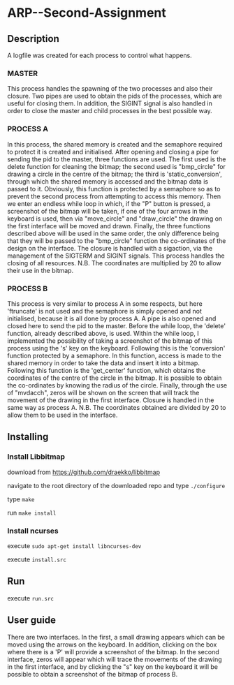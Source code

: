 # ARP--Second-Assignment

## Description

A logfile was created for each process to control what happens.

### MASTER
This process handles the spawning of the two processes and also their closure. Two pipes are used to obtain the pids of the processes, which are useful for closing them. In addition, the SIGINT signal is also handled in order to close the master and child processes in the best possible way.

### PROCESS A
In this process, the shared memory is created and the semaphore required to protect it is created and initialised. After opening and closing a pipe for sending the pid to the master, three functions are used. 
The first used is the delete function for cleaning the bitmap; 
the second used is "bmp_circle" for drawing a circle in the centre of the bitmap;
the third is 'static_conversion', through which the shared memory is accessed and the bitmap data is passed to it. Obviously, this function is protected by a semaphore so as to prevent the second process from attempting to access this memory.
Then we enter an endless while loop in which, if the "P" button is pressed, a screenshot of the bitmap will be taken, if one of the four arrows in the keyboard is used, then via "move_circle" and "draw_circle" the drawing on the first interface will be moved and drawn. Finally, the three functions described above will be used in the same order, the only difference being that they will be passed to the "bmp_circle" function the co-ordinates of the design on the interface.
The closure is handled with a sigaction, via the management of the SIGTERM and SIGINT signals.
This process handles the closing of all resources.
N.B. The coordinates are multiplied by 20 to allow their use in the bitmap.

### PROCESS B
This process is very similar to process A in some respects, but here 'ftruncate' is not used and the semaphore is simply opened and not initialised, because it is all done by process A.
A pipe is also opened and closed here to send the pid to the master.
Before the while loop, the 'delete' function, already described above, is used. 
Within the while loop, I implemented the possibility of taking a screenshot of the bitmap of this process using the 's' key on the keyboard.
Following this is the 'conversion' function protected by a semaphore.
In this function, access is made to the shared memory in order to take the data and insert it into a bitmap.
Following this function is the 'get_center' function, which obtains the coordinates of the centre of the circle in the bitmap. It is possible to obtain the co-ordinates by knowing the radius of the circle. Finally, through the use of "mvdacch", zeros will be shown on the screen that will track the movement of the drawing in the first interface.
Closure is handled in the same way as process A.
N.B. The coordinates obtained are divided by 20 to allow them to be used in the interface. 

## Installing
### Install Libbitmap

download from https://github.com/draekko/libbitmap

navigate to the root directory of the downloaded repo and type `./configure`

type `make`

run `make install`

### Install ncurses

execute `sudo apt-get install libncurses-dev`

execute `install.src`

## Run

execute `run.src`

## User guide

There are two interfaces. In the first, a small drawing appears which can be moved using the arrows on the keyboard. In addition, clicking on the box where there is a 'P' will provide a screenshot of the bitmap.
In the second interface, zeros will appear which will trace the movements of the drawing in the first interface, and by clicking the "s" key on the keyboard it will be possible to obtain a screenshot of the bitmap of process B.
